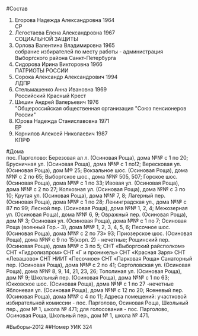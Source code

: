 #Состав
1. Егорова Надежда Александровна 1964   
    СР
2. Легостаева Елена Александровна 1967   
    СОЦИАЛЬНОЙ ЗАЩИТЫ
3. Орлова Валентина Владимировна 1965   
    собрание избирателей по месту работы - администрация Выборгского района Санкт-Петербурга
4. Сидорова Ирина Викторовна 1966   
    ПАТРИОТЫ РОССИИ
5. Сорока Александр Александрович 1994   
    ЛДПР
6. Стельмашенко Анна Ивановна 1969   
    Российский Красный Крест
7. Шишин Андрей Валерьевич 1976   
    "Общероссийская общественная организация "Союз пенсионеров России"
8. Юрова Надежда Станиславовна 1971   
    ЕР
9. Корнилов Алексей Николаевич 1987   
    КПРФ

#Дома  
пос. Парголово: Березовая ал л. (Осиновая Роща), дома №№ с 1 по 20; Брусничная ул. (Осиновая Роща), дома №№ с 1 по!2; Вересковая ул. (Осиновая Роща), дом М® 25; Вокзальное шос. (Осиновая Роща), дома №№ с 2 по 65; Выборгское шос., дома №№ 505, 507; Горское шос. (Осиновая Роща), дома №№ с 1 по 33; Ивовая ул. (Осиновая Роща), дома №№ с 2 по 27; Колхозная ул. (Осиновая Роща), дома №№ с 3 по 10; Крутая ул. (Осиновая Роща), дома №№ 7, 8; Лагерный пер. (Осиновая Роща), дома №№ с 1 по 28; Ленинградская ул., дома №№ с 87 по 99; Лесной пер. (Осиновая Роща), дома №№ 1, 2, 4; Межозерная ул. (Осиновая Роща), дома №№ 6, 9; Овражный пер. (Осиновая Роща), дом № 3; Осиновая ул. (Осиновая Роща), дома №№ с 1 по 7; Осиновая Роща (военный Гор.- 3), дома №№ 1, 2, 3, 4, 5, 6; Песочное шос. (Осиновая Роща), дома №№ с 2 по 73» 93; Приозерское шос. (Осиновая Роща), дома №№ с 9 по 15(корп. 2) - нечетные; Рощинский пер. (Осиновая Роща), дома №№ с 3 по 5; СНТ «Выборгский райсполком» СНТ «Гидролизпром» СНТ «Г и проникель» СНТ «Красная Заря» СНТ «Левашово» СНТ НИИТ «Песочное» СНТ «Парковая Роща» Санаторный пер. (Осиновая Роща), дома №№ с 2 по 41; Сертоловская ул. (Осиновая Роща), дома №№ 8, 9, 14, 21, 23, 26; Тополиная ул. (Осиновая Роща), дом № 9; Школьный пер. (Осиновая Роща), дома №№ с 1 по 63; Юкковское шос. (Осиновая Роща), дома №№ с 1 по 27 -нечетные Яблоневая ул. (Осиновая Роща), дома №№ с 12 по 20; Ясеневый пер. (Осиновая Роща), дома №№ с 4 по 11; Адреса помещений: участковой избирательной комиссии - пос. Парголово, Осиновая Роща, Школьный пер., дом № 1, школа № 471; для голосования - пос. Парголово, Осиновая Роща, Школьный пер., дом № 1, школа № 471.

#Выборы-2012
##Номер УИК
324
